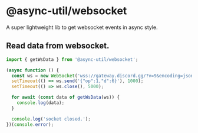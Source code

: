 # @async-util/websocket
A super lightweight lib to get websocket events in async style.

## Read data from websocket.
```js
import { getWsData } from '@async-util/websocket';

(async function () {
  const ws = new WebSocket('wss://gateway.discord.gg/?v=9&encoding=json');
  setTimeout(() => ws.send('{"op":1,"d":6}'), 1000);
  setTimeout(() => ws.close(), 5000);

  for await (const data of getWsData(ws)) {
    console.log(data);
  }

  console.log('socket closed.');
})(console.error);
```